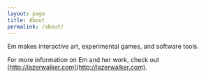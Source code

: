 ```yaml
---
layout: page
title: About
permalink: /about/
---
```


Em makes interactive art, experimental games, and software tools.

For more information on Em and her work, check out [http://lazerwalker.com](http://lazerwalker.com).

